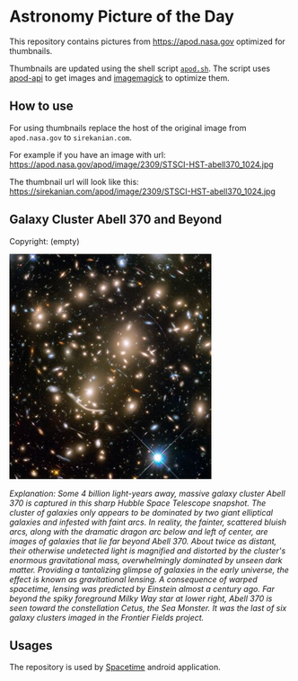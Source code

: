 # Astronomy Picture of the Day

This repository contains pictures from https://apod.nasa.gov optimized for thumbnails.

Thumbnails are updated using the shell script [`apod.sh`](apod.sh). The script
uses [apod-api](https://github.com/nasa/apod-api) to get images and [imagemagick](https://imagemagick.org) to
optimize them.

## How to use

For using thumbnails replace the host of the original image from `apod.nasa.gov` to `sirekanian.com`.

For example if you have an image with url:<br>
https://apod.nasa.gov/apod/image/2309/STSCI-HST-abell370_1024.jpg

The thumbnail url will look like this:<br>
https://sirekanian.com/apod/image/2309/STSCI-HST-abell370_1024.jpg

## Galaxy Cluster Abell 370 and Beyond

Copyright: (empty)

[![the picture of the day][1]][2]

_Explanation: Some 4 billion light-years away, massive galaxy cluster Abell 370 is captured in this sharp Hubble Space Telescope snapshot. The cluster of galaxies only appears to be dominated by two giant elliptical galaxies and infested with faint arcs. In reality, the fainter, scattered bluish arcs, along with the dramatic dragon arc below and left of center, are images of galaxies that lie far beyond Abell 370. About twice as distant, their otherwise undetected light is magnified and distorted by the cluster's enormous gravitational mass, overwhelmingly dominated by unseen dark matter. Providing a tantalizing glimpse of galaxies in the early universe, the effect is known as gravitational lensing. A consequence of warped spacetime, lensing was predicted by Einstein almost a century ago. Far beyond the spiky foreground Milky Way star at lower right, Abell 370 is seen toward the constellation Cetus, the Sea Monster. It was the last of six galaxy clusters imaged in the Frontier Fields project._

## Usages

The repository is used by [Spacetime][3] android application.

[1]: image/2309/STSCI-HST-abell370_1024.jpg

[2]: https://apod.nasa.gov/apod/image/2309/STSCI-HST-abell370_1024.jpg

[3]: https://github.com/sirekanian/spacetime
